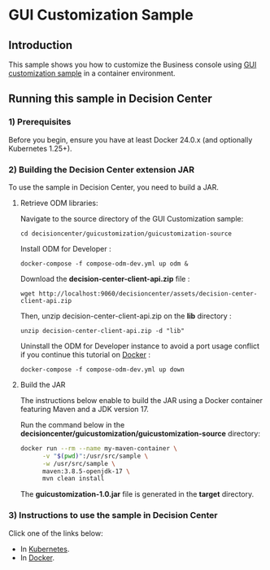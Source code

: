 # GUI Customization Sample

## Introduction

This sample shows you how to customize the Business console using [GUI customization sample](https://www.ibm.com/docs/en/odm/9.0.0?topic=center-gui-customization) in a container environment.

## Running this sample in Decision Center

### 1) Prerequisites

Before you begin, ensure you have at least Docker 24.0.x (and optionally Kubernetes 1.25+). 

### 2) Building the Decision Center extension JAR

To use the sample in Decision Center, you need to build a JAR. 

   1. Retrieve ODM libraries:

      Navigate to the source directory of the GUI Customization sample:
      ```
      cd decisioncenter/guicustomization/guicustomization-source
      ```
      
      Install ODM for Developer :
      ```
      docker-compose -f compose-odm-dev.yml up odm &
      ```

      Download the **decision-center-client-api.zip** file :
      ```
      wget http://localhost:9060/decisioncenter/assets/decision-center-client-api.zip
      ```

      Then, unzip decision-center-client-api.zip on the **lib** directory :
      ```
      unzip decision-center-client-api.zip -d "lib"
      ```
      
      Uninstall the ODM for Developer instance to avoid a port usage conflict if you continue this tutorial on [Docker](README-DOCKER.md) :
      ```
      docker-compose -f compose-odm-dev.yml up down
      ```

   2. Build the JAR

      The instructions below enable to build the JAR using a Docker container featuring Maven and a JDK version 17.
      
      Run the command below in the **decisioncenter/guicustomization/guicustomization-source** directory:

         ```bash
         docker run --rm --name my-maven-container \
               -v "$(pwd)":/usr/src/sample \
               -w /usr/src/sample \
               maven:3.8.5-openjdk-17 \
               mvn clean install
         ```

      The **guicustomization-1.0.jar** file is generated in the **target** directory.

### 3) Instructions to use the sample in Decision Center

Click one of the links below:
   * In [Kubernetes](README-KUBERNETES.md).
   * In [Docker](README-DOCKER.md). 
